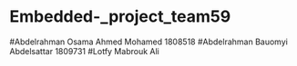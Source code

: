 # Embedded-_project_team59
#Abdelrahman Osama Ahmed Mohamed 1808518
#Abdelrahman Bauomyi Abdelsattar 1809731
#Lotfy Mabrouk Ali
